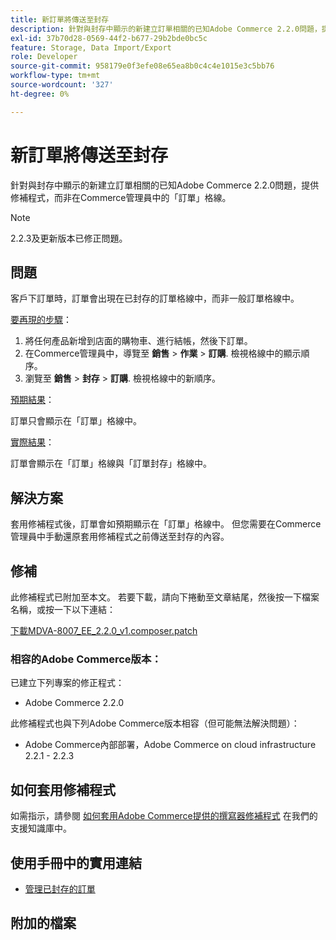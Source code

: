 ```yaml
---
title: 新訂單將傳送至封存
description: 針對與封存中顯示的新建立訂單相關的已知Adobe Commerce 2.2.0問題，提供修補程式，而非在Commerce管理員中的「訂單」格線。
exl-id: 37b70d28-0569-44f2-b677-29b2bde0bc5c
feature: Storage, Data Import/Export
role: Developer
source-git-commit: 958179e0f3efe08e65ea8b0c4c4e1015e3c5bb76
workflow-type: tm+mt
source-wordcount: '327'
ht-degree: 0%

---
```


# 新訂單將傳送至封存

針對與封存中顯示的新建立訂單相關的已知Adobe Commerce 2.2.0問題，提供修補程式，而非在Commerce管理員中的「訂單」格線。

>[!NOTE]
>
>2.2.3及更新版本已修正問題。

## 問題

客戶下訂單時，訂單會出現在已封存的訂單格線中，而非一般訂單格線中。

<u>要再現的步驟</u>：

1. 將任何產品新增到店面的購物車、進行結帳，然後下訂單。
1. 在Commerce管理員中，導覽至 **銷售** > **作業** > **訂購**. 檢視格線中的顯示順序。
1. 瀏覽至 **銷售** > **封存** > **訂購**. 檢視格線中的新順序。

<u>預期結果</u>：

訂單只會顯示在「訂單」格線中。

<u>實際結果</u>：

訂單會顯示在「訂單」格線與「訂單封存」格線中。

## 解決方案

套用修補程式後，訂單會如預期顯示在「訂單」格線中。 但您需要在Commerce管理員中手動還原套用修補程式之前傳送至封存的內容。

## 修補

此修補程式已附加至本文。 若要下載，請向下捲動至文章結尾，然後按一下檔案名稱，或按一下以下連結：

[下載MDVA-8007\_EE\_2.2.0\_v1.composer.patch](assets/MDVA-8007_EE_2.2.0_v1.composer.patch.zip)

### 相容的Adobe Commerce版本：

已建立下列專案的修正程式：

* Adobe Commerce 2.2.0

此修補程式也與下列Adobe Commerce版本相容（但可能無法解決問題）：

* Adobe Commerce內部部署，Adobe Commerce on cloud infrastructure 2.2.1 - 2.2.3

## 如何套用修補程式

如需指示，請參閱 [如何套用Adobe Commerce提供的撰寫器修補程式](/help/how-to/general/how-to-apply-a-composer-patch-provided-by-magento.md) 在我們的支援知識庫中。

## 使用手冊中的實用連結

* [管理已封存的訂單](https://docs.magento.com/user-guide/sales/order-archive.html)

## 附加的檔案
